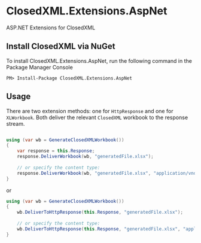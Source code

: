 # ClosedXML.Extensions.AspNet
ASP.NET Extensions for ClosedXML

## Install ClosedXML via NuGet

To install ClosedXML.Extensions.AspNet, run the following command in the Package Manager Console

```
PM> Install-Package ClosedXML.Extensions.AspNet
```

## Usage
There are two extension methods: one for `HttpResponse` and one for `XLWorkbook`. Both deliver the relevant `ClosedXML` workbook to the response stream.

```c#

using (var wb = GenerateClosedXMLWorkbook())
{
    var response = this.Response;
    response.DeliverWorkbook(wb, "generatedFile.xlsx");
    
    // or specify the content type:
    response.DeliverWorkbook(wb, "generatedFile.xlsx", "application/vnd.openxmlformats-officedocument.spreadsheetml.sheet");
}
```

or

```c#
using (var wb = GenerateClosedXMLWorkbook())
{
    wb.DeliverToHttpResponse(this.Response, "generatedFile.xlsx");
    
    // or specify the content type:
    wb.DeliverToHttpResponse(this.Response, "generatedFile.xlsx", "application/vnd.openxmlformats-officedocument.spreadsheetml.sheet");
}
```

